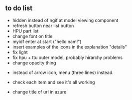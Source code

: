 ## to do list
+ hidden instead of ngif at model viewing component
+ refresh button near list button
+ HPU part list
+ change font on title
+ myidf enter at start ("hello nam!")
+ insert examples of the icons in the explanation "details"
+ fix light
+ fix hpu + ttu outer model, probably hirarchy problems
+ change opacity thing

- instead of arrow icon, menu (three lines) instead.
- check each item and see it's all working

- change title of url in azure

